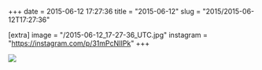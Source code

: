 +++
date = 2015-06-12 17:27:36
title = "2015-06-12"
slug = "2015/2015-06-12T17:27:36"

[extra]
image = "/2015-06-12_17-27-36_UTC.jpg"
instagram = "https://instagram.com/p/31mPcNIIPk"
+++

<img src="/2015-06-12_17-27-36_UTC.jpg" />
